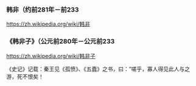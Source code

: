### 韩非（约前281年－前233
https://zh.wikipedia.org/wiki/韩非

### 《韩非子》（公元前280年－公元前233
https://zh.wikipedia.org/wiki/韩非子

《史记》记载：秦王见《孤愤》、《五蠹》之书，曰：“嗟乎，寡人得见此人与之游，死不恨矣！
